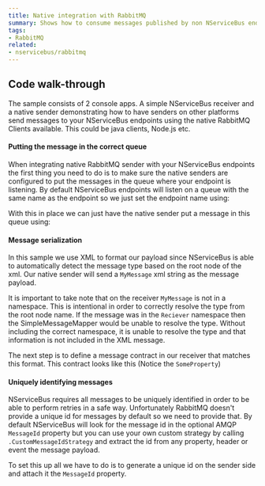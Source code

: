 ```yaml
---
title: Native integration with RabbitMQ
summary: Shows how to consume messages published by non NServiceBus endpoints
tags:
- RabbitMQ
related:
- nservicebus/rabbitmq
---
```


## Code walk-through

The sample consists of 2 console apps. A simple NServiceBus receiver and a native sender demonstrating how to have senders on other platforms send messages to your NServiceBus endpoints using the native RabbitMQ Clients available. This could be java clients, Node.js etc.

#### Putting the message in the correct queue

When integrating native RabbitMQ sender with your NServiceBus endpoints the first thing you need to do is to make sure the native senders are configured to put the messages in the queue where your endpoint is listening. By default NServiceBus endpoints will listen on a queue with the same name as the endpoint so we just set the endpoint name using:

<!-- import ConfigureRabbitQueueName -->

With this in place we can just have the native sender put a message in this queue using:

<!-- import SendMessage -->

#### Message serialization

In this sample we use XML to format our payload since NServiceBus is able to automatically detect the message type based on the root node of the xml. Our native sender will send a `MyMessage` xml string as the message payload. 

It is important to take note that on the receiver `MyMessage` is not in a namespace.  This is intentional in order to correctly resolve the type from the root node name.  If the message was in the `Reciever` namespace then the SimpleMessageMapper would be unable to resolve the type. Without including the correct namespace, it is unable to resolve the type and that information is not included in the XML message.

<!-- import CreateNativePayload -->

The next step is to define a message contract in our receiver that matches this format. This contract looks like this (Notice the `SomeProperty`)

<!-- import DefineNSBMessage -->

#### Uniquely identifying messages

NServiceBus requires all messages to be uniquely identified in order to be able to perform retries in a safe way. Unfortunately RabbitMQ doesn't provide a unique id for messages by default so we need to provide that. By default NServiceBus will look for the message id in the optional AMQP `MessageId` property but you can use your own custom strategy by calling `.CustomMessageIdStrategy` and extract the id from any property, header or event the message payload. 

To set this up all we have to do is to generate a unique id on the sender side and attach it the `MessageId` property.

<!-- import GenerateUniqueMessageId -->





